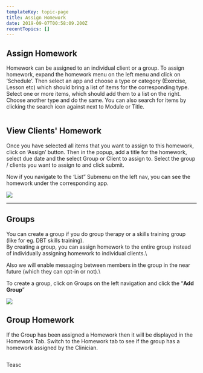```yaml
---
templateKey: topic-page
title: Assign Homework
date: 2019-09-07T00:58:09.200Z
recentTopics: []
---
```

## Assign Homework

Homework can be assigned to an individual client or a group. To assign homework, expand the homework menu on the left menu and click on ‘Schedule’. Then select an app and choose a type or category (Exercise, Lesson etc) which should bring a list of items for the corresponding type. Select one or more items, which should add them to a list on the right. Choose another type and do the same. You can also search for items by clicking the search icon against next to Module or Title.

![]()

## View Clients' Homework

Once you have selected all items that you want to assign to this homework, click on ‘Assign’ button. Then in the popup, add a title for the homework, select due date and the select Group or Client to assign to. Select the group / clients you want to assign to and click submit.

Now if you navigate to the ‘List” Submenu on the left nav, you can see the homework under the corresponding app.

![](/img/client-billing-and-service_settings.png)

- - -

## Groups

You can create a group if you do group therapy or a skills training group (like for eg. DBT skills training).
\
By creating a group, you can assign homework to the entire group instead of individually assigning homework to individual clients.\

Also we will enable messaging between members in the group in the near future (which they can opt-in or not).\

To create a group, click on Groups on the left navigation and click the “**Add Group**”

![](/img/group_list.png)

## Group Homework

If the Group has been assigned a Homework then it will be displayed in the Homework Tab. Switch to the Homework tab to see if the group has a homework assigned by the Clinician.

![]()

Teasc
